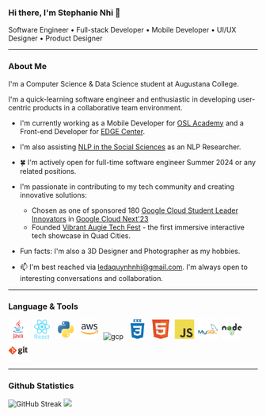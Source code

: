 ### Hi there, I'm Stephanie Nhi 👋
Software Engineer • Full-stack Developer • Mobile Developer • UI/UX Designer • Product Designer 

---
### About Me
I'm a Computer Science & Data Science student at Augustana College. 

I'm a quick-learning software engineer and enthusiastic in developing user-centric products in a collaborative team environment.

- I'm currently working as a Mobile Developer for [OSL Academy][OSL] and a Front-end Developer for [EDGE Center][EDGE].
- I'm also assisting [NLP in the Social Sciences][NLP] as an NLP Researcher.

- :four_leaf_clover: I'm actively open for full-time software engineer Summer 2024 or any related positions.

- I'm passionate in contributing to my tech community and creating innovative solutions:
  - Chosen as one of sponsored 180 [Google Cloud Student Leader Innovators][CloudInnovator] in [Google Cloud Next'23][GCN'23]
  - Founded [Vibrant Augie Tech Fest][VibrantAugie] - the first immersive interactive tech showcase in Quad Cities.
  
- Fun facts: I'm also a 3D Designer and Photographer as my hobbies.

- :mailbox: I'm best reached via ledaquynhnhi@gmail.com. I'm always open to interesting conversations and collaboration.

---
### Language & Tools
<div>
  <img src="https://github.com/devicons/devicon/blob/master/icons/java/java-original-wordmark.svg" title="Java" alt="Java" width="40" height="40"/>&nbsp;
  <img src="https://github.com/devicons/devicon/blob/master/icons/react/react-original-wordmark.svg" title="React" alt="React" width="40" height="40"/>&nbsp;
  <img src="https://raw.githubusercontent.com/devicons/devicon/master/icons/python/python-original.svg" alt="python" width="40" height="40" />&nbsp;
  <img src="https://raw.githubusercontent.com/github/explore/80688e429a7d4ef2fca1e82350fe8e3517d3494d/topics/aws/aws.png" alt="aws" width="40" height="40" />&nbsp;
  <img src="https://www.vectorlogo.zone/logos/google_cloud/google_cloud-icon.svg" alt="gcp" width="40" height="40" />&nbsp;
  <img src="https://github.com/devicons/devicon/blob/master/icons/css3/css3-plain-wordmark.svg"  title="CSS3" alt="CSS" width="40" height="40"/>&nbsp;
  <img src="https://github.com/devicons/devicon/blob/master/icons/html5/html5-original.svg" title="HTML5" alt="HTML" width="40" height="40"/>&nbsp;
  <img src="https://github.com/devicons/devicon/blob/master/icons/javascript/javascript-original.svg" title="JavaScript" alt="JavaScript" width="40" height="40"/>&nbsp;
  <img src="https://github.com/devicons/devicon/blob/master/icons/mysql/mysql-original-wordmark.svg" title="MySQL"  alt="MySQL" width="40" height="40"/>&nbsp;
  <img src="https://github.com/devicons/devicon/blob/master/icons/nodejs/nodejs-original-wordmark.svg" title="NodeJS" alt="NodeJS" width="40" height="40"/>&nbsp;
  <img src="https://github.com/devicons/devicon/blob/master/icons/git/git-original-wordmark.svg" title="Git" **alt="Git" width="40" height="40"/>
</div>

---
### Github Statistics
<p align="left">
    <img height="49.5%" src="http://github-readme-streak-stat-git-8a3493-stephanie-nhi-les-projects.vercel.app?user=StephanieNhiLe&theme=algolia&border_radius=8" alt="GitHub Streak" />
    <img height="49.5%" src="https://github-readme-stats-eight-theta.vercel.app/api/top-langs/?username=StephanieNhiLe&layout=compact&langs_count=8&theme=algolia"/>
</p>

[OSL]: https://www.augustana.edu/node/15941
[EDGE]: https://www.linkedin.com/company/edge-entrepreneur-center/mycompany/
[NLP]: https://github.com/NLP-in-the-Social-Sciences
[VibrantAugie]: https://www.instagram.com/vibrantaugie.fest/
[CloudInnovator]: https://cloud.google.com/innovators?hl=en
[GCN'23]: https://cloud.google.com/blog/topics/google-cloud-next/welcome-to-google-cloud-next-23
